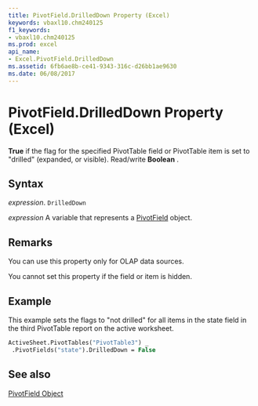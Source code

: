 ```yaml
---
title: PivotField.DrilledDown Property (Excel)
keywords: vbaxl10.chm240125
f1_keywords:
- vbaxl10.chm240125
ms.prod: excel
api_name:
- Excel.PivotField.DrilledDown
ms.assetid: 6fb6ae8b-ce41-9343-316c-d26bb1ae9630
ms.date: 06/08/2017
---
```



# PivotField.DrilledDown Property (Excel)

 **True** if the flag for the specified PivotTable field or PivotTable item is set to "drilled" (expanded, or visible). Read/write **Boolean** .


## Syntax

 _expression_. `DrilledDown`

 _expression_ A variable that represents a [PivotField](Excel.PivotField.md) object.


## Remarks

You can use this property only for OLAP data sources.

You cannot set this property if the field or item is hidden.


## Example

This example sets the flags to "not drilled" for all items in the state field in the third PivotTable report on the active worksheet.


```vb
ActiveSheet.PivotTables("PivotTable3") _ 
 .PivotFields("state").DrilledDown = False
```


## See also


[PivotField Object](Excel.PivotField.md)

